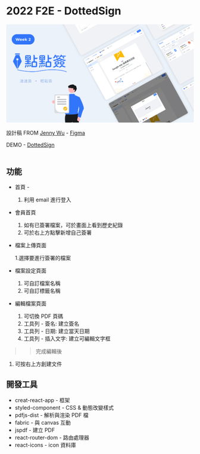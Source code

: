 # 2022 F2E - DottedSign

<img src='./public/cover.jpg'>

設計稿 FROM <a href="https://uxfol.io/jennywu" target='_blank'>Jenny Wu</a> - <a href="https://www.figma.com/file/Y69aV4z6ULL30hprRcmULA/F2E-%2F-W2%3A%E4%BB%8A%E6%99%9A%EF%BC%8C%E6%88%91%E6%83%B3%E4%BE%86%E9%BB%9E%E9%BB%9E%E7%B0%BD" target="_blank">Figma</a>

DEMO - <a href="https://yuwen-ctw.github.io/2022_F2E_W2_dottedsign/" target="_blank">DottedSign</a>
<br>
<br>

## 功能

- 首頁 -

  1. 利用 email 進行登入

- 會員首頁

  1. 如有已簽署檔案，可於畫面上看到歷史紀錄
  2. 可於右上方點擊新增自己簽署

- 檔案上傳頁面

  1.選擇要進行簽署的檔案

- 檔案設定頁面

  1. 可自訂檔案名稱
  2. 可自訂標籤名稱

- 編輯檔案頁面

  1. 可切換 PDF 頁碼
  2. 工具列 - 簽名: 建立簽名
  3. 工具列 - 日期: 建立當天日期
  4. 工具列 - 插入文字: 建立可編輯文字框

> > 完成編輯後

1. 可按右上方創建文件

## 開發工具

- creat-react-app - 框架
- styled-component - CSS & 動態改變樣式
- pdfjs-dist - 解析與渲染 PDF 檔
- fabric - 與 canvas 互動
- jspdf - 建立 PDF
- react-router-dom - 路由處理器
- react-icons - icon 資料庫
